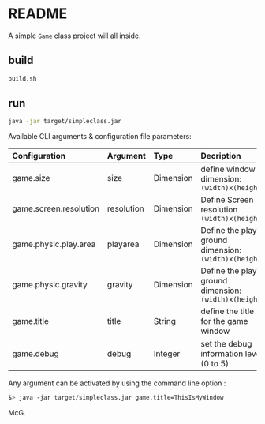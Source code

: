 # README

A simple `Game`  class project will all inside.

## build

```bash
build.sh 
```

## run

```bash
java -jar target/simpleclass.jar
```

Available CLI arguments & configuration file parameters:

| Configuration          | Argument   | Type      | Decription                                           |
|:-----------------------|:-----------|:----------|:-----------------------------------------------------|
| game.size              | size       | Dimension | define window dimension: `(width)x(height)`          |
| game.screen.resolution | resolution | Dimension | Define Screen resolution `(width)x(height)`          |
| game.physic.play.area  | playarea   | Dimension | Define the play ground dimension: `(width)x(height)` |
| game.physic.gravity    | gravity    | Dimension | Define the play ground dimension: `(width)x(height)` |
| game.title             | title      | String    | define the title for the game window                 |
| game.debug             | debug      | Integer   | set the debug information level (0 to 5)             |

Any argument can be activated by using the command line option :

```bash
$> java -jar target/simpleclass.jar game.title=ThisIsMyWindow
```



McG.

